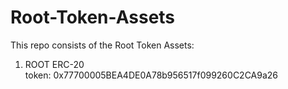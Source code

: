 # Root-Token-Assets
This repo consists of the Root Token Assets:
1. ROOT ERC-20 token: 0x77700005BEA4DE0A78b956517f099260C2CA9a26

